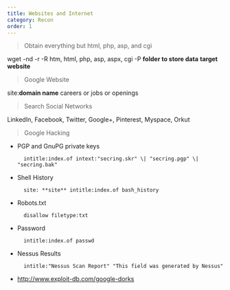 ```yaml
---
title: Websites and Internet 
category: Recon
order: 1
---
```


>Obtain everything but html, php, asp, and cgi
	

wget -nd -r -R htm, html, php, asp, aspx, cgi -P **folder to store data** **target website**

>Google Website	


site:**domain name** careers or jobs or openings

> Search Social Networks


LinkedIn, Facebook, Twitter, Google+, Pinterest, Myspace, Orkut

>Google Hacking


* PGP and GnuPG private keys

		intitle:index.of intext:"secring.skr" \| "secring.pgp" \| "secring.bak"


* Shell History

		site: **site** intitle:index.of bash_history


* Robots.txt

		disallow filetype:txt



* Password	

		intitle:index.of passwd



* Nessus Results

		intitle:"Nessus Scan Report" "This field was generated by Nessus"



* http://www.exploit-db.com/google-dorks
